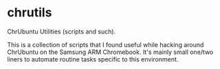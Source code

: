 chrutils
========

ChrUbuntu Utilities (scripts and such).

This is a collection of scripts that I found useful while hacking around
ChrUbuntu on the Samsung ARM Chromebook.  It's mainly small one/two liners to
automate routine tasks specific to this environment.
